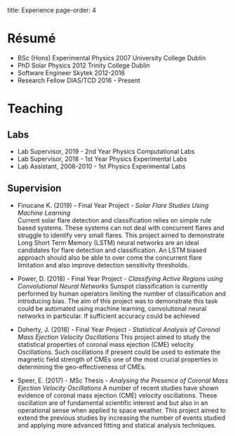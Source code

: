 title: Experience
page-order: 4

# Résumé
* BSc (Hons) Experimental Physics 2007 University College Dublin
* PhD Solar Physics 2012 Trinity College Dublin
* Software Engineer Skytek 2012-2016  
* Research Fellow DIAS/TCD 2016 - Present
	

# Teaching

## Labs

* Lab Supervisor, 2019 - 2nd Year Physics Computational Labs
* Lab Supervisor, 2018 - 1st Year Physics Experimental Labs
* Lab Assistant, 2008-2010 - 1st Physics Experimental Labs

## Supervision

*   Finucane K. (2019) - Final Year Project - *Solar Flare Studies Using Machine Learning*  
    Current solar flare detection and classification relies on simple rule based systems. These systems can not deal with concurrent flares and struggle to identify very small flares. This project aimed to demonstrate Long Short Term Memory (LSTM) neural networks are an ideal candidates for flare detection and classification. An LSTM biased approach should also be able to over come the concurrent flare limitation and also improve detection sensitivity thresholds. 

*   Power, D. (2018) - Final Year Project - *Classifying Active Regions using Convolutional Neural Networks*
    Sunspot classification is currently performed by human operators limiting the number of classification and introducing bias. The aim of this project was to demonstrate this task could be automated using machine learning, convolutional neural networks in particular. If sufficient accuracy could be achieved 

*   Doherty, J. (2018) - Final Year Project - *Statistical Analysis of Coronal Mass Ejection Velocity Oscillations*
    This project aimed to study the statistical properties of coronal mass ejection (CME) velocity Oscillations. Such oscillations if present could be used to estimate the magnetic field strength of CMEs one of the most crucial properties in determining the geo-effectiveness of CMEs. 

*   Speer,  E. (2017) - MSc Thesis - *Analysing the Presence of Coronal Mass
Ejection Velocity Oscillations*
    A number of recent studies have shown evidence of coronal mass ejection (CME) velocity oscillations. These oscillation are of fundamental scientific interest and but also in an operational sense when applied to space weather. This project aimed to extend the previous studies by increasing the number of events studied and applying more advanced fitting and statical analysis techniques.